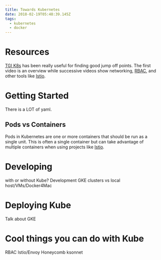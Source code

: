 ```yaml
---
title: Towards Kubernetes
date: 2018-02-19T05:48:39.145Z
tags:
  - kubernetes
  - docker
---
```

# Resources

[TGI K8s][tgik8s] has been really useful for finding good jump off points. The
first video is an overview while successive videos show networking,
[RBAC][rbac], and other tools like [Istio][istio].

# Getting Started

There is a LOT of yaml.

## Pods vs Containers

Pods in Kubernetes are one or more containers that should be run as a single
unit. This is often a single container but can take advantage of multiple
containers when using projects like [Istio][istio].

# Developing

with or without Kube? Development GKE clusters vs local host/VMs/Docker4Mac

# Deploying Kube

Talk about GKE

# Cool things you can do with Kube

RBAC Istio/Envoy Honeycomb ksonnet

[tgik8s]: https://www.youtube.com/watch?v=9YYeE-bMWv8&list=PLvmPtYZtoXOENHJiAQc6HmV2jmuexKfrJ
[k8s-honeycomb]: https://github.com/honeycombio/honeycomb-kubernetes-agent
[istio]: https://istio.io/
[rbac]: https://kubernetes.io/docs/admin/authorization/rbac/
